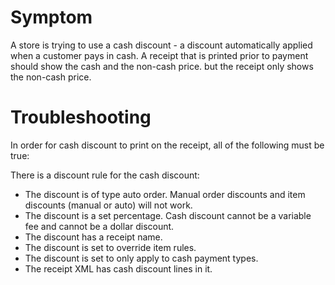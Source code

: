 # Symptom
A store is trying to use a cash discount - a discount automatically applied when a customer pays in cash. A receipt that is printed prior to payment should show the cash and the non-cash price. but the receipt only shows the non-cash price.

# Troubleshooting
In order for cash discount to print on the receipt, all of the following must be true:

There is a discount rule for the cash discount:
- The discount is of type auto order. Manual order discounts and item discounts (manual or auto) will not work.
- The discount is a set percentage. Cash discount cannot be a variable fee and cannot be a dollar discount.
- The discount has a receipt name.
- The discount is set to override item rules.
- The discount is set to only apply to cash payment types.
- The receipt XML has cash discount lines in it.
